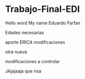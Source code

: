 # Trabajo-Final-EDI
Hello word My name Eduardo Farfan

Edades necesarias

aporte ERICA modificaciones

otra nueva

modificaciones a controlar


JAjajaaja que risa



